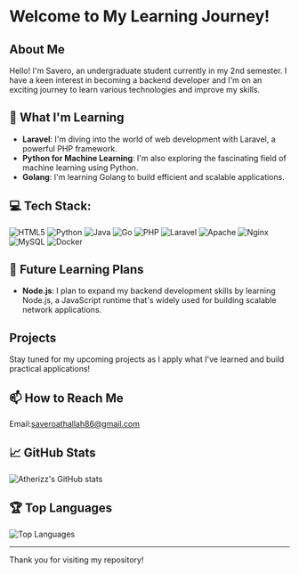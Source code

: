 # Welcome to My Learning Journey!

## About Me
Hello! I'm Savero, an undergraduate student currently in my 2nd semester. I have a keen interest in becoming a backend developer and I'm on an exciting journey to learn various technologies and improve my skills.

## 🌱 What I'm Learning
- **Laravel**: I'm diving into the world of web development with Laravel, a powerful PHP framework.
- **Python for Machine Learning**: I'm also exploring the fascinating field of machine learning using Python.
- **Golang**: I'm learning Golang to build efficient and scalable applications.

## 💻 Tech Stack:
![HTML5](https://img.shields.io/badge/html5-%23E34F26.svg?style=for-the-badge&logo=html5&logoColor=white)
![Python](https://img.shields.io/badge/python-3670A0?style=for-the-badge&logo=python&logoColor=ffdd54)
![Java](https://img.shields.io/badge/java-%23ED8B00.svg?style=for-the-badge&logo=java&logoColor=white)
![Go](https://img.shields.io/badge/go-%2300ADD8.svg?style=for-the-badge&logo=go&logoColor=white)
![PHP](https://img.shields.io/badge/php-%23777BB4.svg?style=for-the-badge&logo=php&logoColor=white)
![Laravel](https://img.shields.io/badge/laravel-%23FF2D20.svg?style=for-the-badge&logo=laravel&logoColor=white)
![Apache](https://img.shields.io/badge/apache-%23D42029.svg?style=for-the-badge&logo=apache&logoColor=white)
![Nginx](https://img.shields.io/badge/nginx-%23009639.svg?style=for-the-badge&logo=nginx&logoColor=white)
![MySQL](https://img.shields.io/badge/mysql-%234479A1.svg?style=for-the-badge&logo=mysql&logoColor=white)
![Docker](https://img.shields.io/badge/docker-%230db7ed.svg?style=for-the-badge&logo=docker&logoColor=white)

## 👀 Future Learning Plans
- **Node.js**: I plan to expand my backend development skills by learning Node.js, a JavaScript runtime that's widely used for building scalable network applications.

## Projects
Stay tuned for my upcoming projects as I apply what I've learned and build practical applications!

## 📫 How to Reach Me
Email:saveroathallah86@gmail.com

## 📈 GitHub Stats
![Atherizz's GitHub stats](https://github-readme-stats.vercel.app/api?username=Atherizz&show_icons=true&theme=radical)

## 🏆 Top Languages
![Top Languages](https://github-readme-stats.vercel.app/api/top-langs/?username=Atherizz&layout=compact&theme=radical)


---

Thank you for visiting my repository!
<!--
**Atherizz/Atherizz** is a ✨ _special_ ✨ repository because its `README.md` (this file) appears on your GitHub profile.

Here are some ideas to get you started:

- 🔭 I’m currently working on ...
- 🌱 I’m currently learning ...
- 👯 I’m looking to collaborate on ...
- 🤔 I’m looking for help with ...
- 💬 Ask me about ...
- 📫 How to reach me: ...
- 😄 Pronouns: ...
- ⚡ Fun fact: ...
-->
